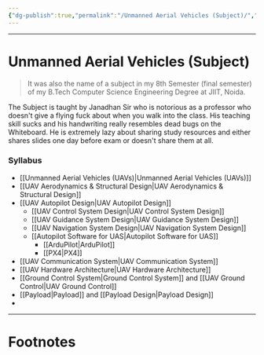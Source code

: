 ```yaml
---
{"dg-publish":true,"permalink":"/Unmanned Aerial Vehicles (Subject)/","tags":["Academics","Physics"]}
---
```



---
# Unmanned Aerial Vehicles (Subject)
> It was also the name of a subject in my 8th Semester (final semester) of my B.Tech Computer Science Engineering Degree at JIIT, Noida. 

The Subject is taught by Janadhan Sir who is notorious as a professor who doesn't give a flying fuck about when you walk into the class. His teaching skill sucks and his handwriting really resembles dead bugs on the Whiteboard. He is extremely lazy about sharing study resources and either shares slides one day before exam or doesn't share them at all.

### Syllabus
- [[Unmanned Aerial Vehicles (UAVs)\|Unmanned Aerial Vehicles (UAVs)]]
- [[UAV Aerodynamics & Structural Design\|UAV Aerodynamics & Structural Design]]
- [[UAV Autopilot Design\|UAV Autopilot Design]]
	- [[UAV Control System Design\|UAV Control System Design]]
	- [[UAV Guidance System Design\|UAV Guidance System Design]]
	- [[UAV Navigation System Design\|UAV Navigation System Design]]
	- [[Autopilot Software for UAS\|Autopilot Software for UAS]]
		- [[ArduPilot\|ArduPilot]]
		- [[PX4\|PX4]]
- [[UAV Communication System\|UAV Communication System]]
- [[UAV Hardware Architecture\|UAV Hardware Architecture]]
- [[Ground Control System\|Ground Control System]] and [[UAV Ground Control\|UAV Ground Control]]
- [[Payload\|Payload]] and [[Payload Design\|Payload Design]]
- 


---
# Footnotes